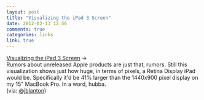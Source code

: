 ```yaml
---
layout: post
title: "Visualizing the iPad 3 Screen"
date: 2012-02-13 12:56
comments: true
categories: links
link: true
---
```

[Visualizing the iPad 3 Screen](http://david-smith.org/blog/2012/02/10/visualizing-the-ipad-3-screen/ "Visualizing the iPad 3 Screen") &rarr;  
Rumors about unreleased Apple products are just that, rumors. Still this visualization shows just how huge, in terms of pixels, a Retina Display iPad would be. Specifically it'd be 41% larger than the 1440x900 pixel display on my 15" MacBook Pro. In a word, hubba.  
(via: [@jblanton](https://twitter.com/#!/jblanton/status/169111604942741504 "@jblanton"))